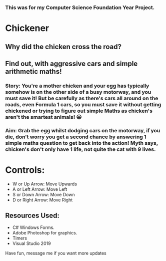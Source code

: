 ### This was for my Computer Science Foundation Year Project.

# Chickener

## Why did the chicken cross the road? 

## Find out, with aggressive cars and simple arithmetic maths!

### Story: You're a mother chicken and your egg has typically somehow is on the other side of a busy motorway, and you must save it! But be carefully as there's cars all around on the roads, even Formula 1 cars, so you must save it without getting chickened or trying to figure out simple Maths as chicken's aren't the smartest animals! 😀

### Aim: Grab the egg whilst dodging cars on the motorway, if you die, don't worry you get a second chance by answering 1 simple maths question to get back into the action! Myth says, chicken's don't only have 1 life, not quite the cat with 9 lives.

# Controls:

* W or Up Arrow: Move Upwards
* A or Left Arrow: Move Left
* S or Down Arrow: Move Down
* D or Right Arrow: Move Right

## Resources Used:

* C# Windows Forms.
* Adobe Photoshop for graphics.
* Timers
* Visual Studio 2019

Have fun, message me if you want more updates
